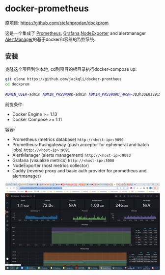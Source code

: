# docker-prometheus

原项目: https://github.com/stefanprodan/dockprom

这是一个集成了 [Prometheus](https://prometheus.io/), [Grafana](http://grafana.org/),[NodeExporter](https://github.com/prometheus/node_exporter) and alertmanager [AlertManager](https://github.com/prometheus/alertmanager)的基于docker和容器的监控系统.


## 安装

克隆这个项目到你本地, cd到项目的根目录执行docker-compose up:

```bash
git clone https://github.com/jackqli/docker-promtheus
cd dockprom

ADMIN_USER=admin ADMIN_PASSWORD=admin ADMIN_PASSWORD_HASH=JDJhJDE0JE91S1FrN0Z0VEsyWmhrQVpON1VzdHVLSDkyWHdsN0xNbEZYdnNIZm1pb2d1blg4Y09mL0ZP docker-compose up -d
```

前提条件:

* Docker Engine >= 1.13
* Docker Compose >= 1.11


容器:

* Prometheus (metrics database) `http://<host-ip>:9090`
* Prometheus-Pushgateway (push acceptor for ephemeral and batch jobs) `http://<host-ip>:9091`
* AlertManager (alerts management) `http://<host-ip>:9093`
* Grafana (visualize metrics) `http://<host-ip>:3000`
* NodeExporter (host metrics collector)
* Caddy (reverse proxy and basic auth provider for prometheus and alertmanager)


![Host](https://raw.githubusercontent.com/jackqli/dockprom/master/screens/Grafana_Docker_Host.png)

